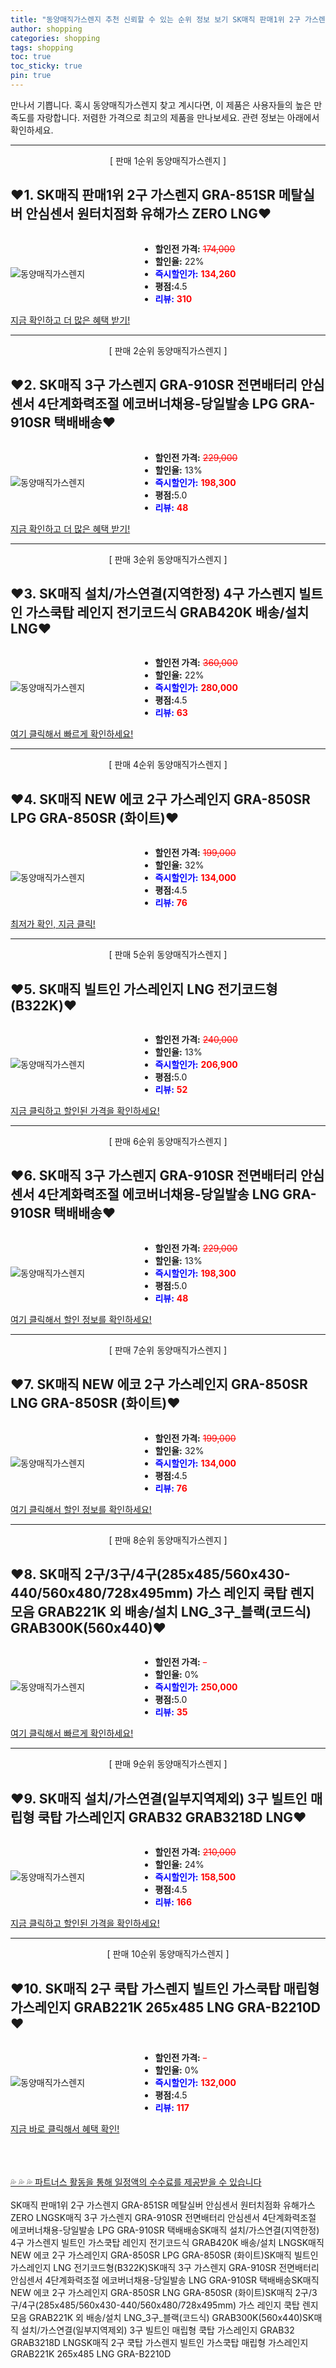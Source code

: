 ```yaml
---
title: "동양매직가스렌지 추천 신뢰할 수 있는 순위 정보 보기 SK매직 판매1위 2구 가스렌지 GRA-851SR"
author: shopping
categories: shopping
tags: shopping
toc: true
toc_sticky: true
pin: true
---
```

만나서 기쁩니다. 혹시 동양매직가스렌지 찾고 계시다면, 이 제품은 사용자들의 높은 만족도를 자랑합니다. 저렴한 가격으로 최고의 제품을 만나보세요. 관련 정보는 아래에서 확인하세요.

---
<p class="toplist" style="margin: 0 auto; display: block; width: fit-content;">[ 판매 1순위 동양매직가스렌지 ]</p>

<h2><strong>❤️1. SK매직 판매1위 2구 가스렌지 GRA-851SR 메탈실버 안심센서 원터치점화 유해가스 ZERO LNG❤️</strong></h2>

<div style="display: flex; align-items: center;">
    <div style="flex: 0.4;">
        <img src="https://thumbnail7.coupangcdn.com/thumbnails/remote/230x230ex/image/vendor_inventory/c68b/a203dc2452102da394e7d9fa04f507d96d6afbc810dd637b0d3728170741.jpg" alt="동양매직가스렌지" style="max-width: 100%;">
    </div>
    <div style="flex: 0.6; margin-left: 10px;">
        <ul>
            <li><strong>할인전 가격:</strong> <del style="color: red;">174,000</del></li>
            <li><strong>할인율:</strong> 22%</li>
            <li><span style='color:blue'><strong>즉시할인가:</strong></span> <span style='color:red'><strong>134,260</strong></span></li>
            <li><strong>평점:</strong>4.5</li>
            <li><span style='color:blue'><strong>리뷰:</strong></span> <span style='color:red'><strong>310</strong></span></li>
        </ul>
    </div>
</div>
<div class="center">
    <a href="https://William4Davisa.github.io?lptag=AF9450613&subid=githubio&pageKey=289784307&traceid=V0-153&itemId=917242390&vendorItemId=5286816823" class="myButton">
        지금 확인하고 더 많은 혜택 받기!
    </a>
</div>


---
<p class="toplist" style="margin: 0 auto; display: block; width: fit-content;">[ 판매 2순위 동양매직가스렌지 ]</p>

<h2><strong>❤️2. SK매직 3구 가스렌지 GRA-910SR 전면배터리 안심센서 4단계화력조절 에코버너채용-당일발송 LPG GRA-910SR 택배배송❤️</strong></h2>

<div style="display: flex; align-items: center;">
    <div style="flex: 0.4;">
        <img src="https://thumbnail8.coupangcdn.com/thumbnails/remote/230x230ex/image/vendor_inventory/3194/3cd36939fccc724c232d128adb3be9d12d945850849059d59a021a41f798.jpg" alt="동양매직가스렌지" style="max-width: 100%;">
    </div>
    <div style="flex: 0.6; margin-left: 10px;">
        <ul>
            <li><strong>할인전 가격:</strong> <del style="color: red;">229,000</del></li>
            <li><strong>할인율:</strong> 13%</li>
            <li><span style='color:blue'><strong>즉시할인가:</strong></span> <span style='color:red'><strong>198,300</strong></span></li>
            <li><strong>평점:</strong>5.0</li>
            <li><span style='color:blue'><strong>리뷰:</strong></span> <span style='color:red'><strong>48</strong></span></li>
        </ul>
    </div>
</div>
<div class="center">
    <a href="https://William4Davisa.github.io?lptag=AF9450613&subid=githubio&pageKey=7425100406&traceid=V0-153&itemId=19271878847&vendorItemId=5373531560" class="myButton">
        지금 확인하고 더 많은 혜택 받기!
    </a>
</div>


---
<p class="toplist" style="margin: 0 auto; display: block; width: fit-content;">[ 판매 3순위 동양매직가스렌지 ]</p>

<h2><strong>❤️3. SK매직 설치/가스연결(지역한정) 4구 가스렌지 빌트인 가스쿡탑 레인지 전기코드식 GRAB420K 배송/설치 LNG❤️</strong></h2>

<div style="display: flex; align-items: center;">
    <div style="flex: 0.4;">
        <img src="https://thumbnail7.coupangcdn.com/thumbnails/remote/230x230ex/image/vendor_inventory/01ad/a35be6c7a38be52d25d20a5424c5fd0a2758e847316c1ff7af8761244548.jpg" alt="동양매직가스렌지" style="max-width: 100%;">
    </div>
    <div style="flex: 0.6; margin-left: 10px;">
        <ul>
            <li><strong>할인전 가격:</strong> <del style="color: red;">360,000</del></li>
            <li><strong>할인율:</strong> 22%</li>
            <li><span style='color:blue'><strong>즉시할인가:</strong></span> <span style='color:red'><strong>280,000</strong></span></li>
            <li><strong>평점:</strong>4.5</li>
            <li><span style='color:blue'><strong>리뷰:</strong></span> <span style='color:red'><strong>63</strong></span></li>
        </ul>
    </div>
</div>
<div class="center">
    <a href="https://William4Davisa.github.io?lptag=AF9450613&subid=githubio&pageKey=2115914615&traceid=V0-153&itemId=3593522139&vendorItemId=71579278220" class="myButton">
        여기 클릭해서 빠르게 확인하세요!
    </a>
</div>


---
<p class="toplist" style="margin: 0 auto; display: block; width: fit-content;">[ 판매 4순위 동양매직가스렌지 ]</p>

<h2><strong>❤️4. SK매직 NEW 에코 2구 가스레인지 GRA-850SR LPG GRA-850SR (화이트)❤️</strong></h2>

<div style="display: flex; align-items: center;">
    <div style="flex: 0.4;">
        <img src="https://thumbnail7.coupangcdn.com/thumbnails/remote/230x230ex/image/vendor_inventory/b87f/97a4f33c2b0db0400b5f47264d115a0ad8213ebd256180370c4a5edb26ef.jpg" alt="동양매직가스렌지" style="max-width: 100%;">
    </div>
    <div style="flex: 0.6; margin-left: 10px;">
        <ul>
            <li><strong>할인전 가격:</strong> <del style="color: red;">199,000</del></li>
            <li><strong>할인율:</strong> 32%</li>
            <li><span style='color:blue'><strong>즉시할인가:</strong></span> <span style='color:red'><strong>134,000</strong></span></li>
            <li><strong>평점:</strong>4.5</li>
            <li><span style='color:blue'><strong>리뷰:</strong></span> <span style='color:red'><strong>76</strong></span></li>
        </ul>
    </div>
</div>
<div class="center">
    <a href="https://William4Davisa.github.io?lptag=AF9450613&subid=githubio&pageKey=289591109&traceid=V0-153&itemId=916617328&vendorItemId=5286285135" class="myButton">
        최저가 확인, 지금 클릭!
    </a>
</div>


---
<p class="toplist" style="margin: 0 auto; display: block; width: fit-content;">[ 판매 5순위 동양매직가스렌지 ]</p>

<h2><strong>❤️5. SK매직 빌트인 가스레인지 LNG 전기코드형(B322K)❤️</strong></h2>

<div style="display: flex; align-items: center;">
    <div style="flex: 0.4;">
        <img src="https://thumbnail6.coupangcdn.com/thumbnails/remote/230x230ex/image/vendor_inventory/928d/98e85d1f971dc5536975f62fd2ae035e4faa275f17d63e7a8fbf196cd0a5.jpg" alt="동양매직가스렌지" style="max-width: 100%;">
    </div>
    <div style="flex: 0.6; margin-left: 10px;">
        <ul>
            <li><strong>할인전 가격:</strong> <del style="color: red;">240,000</del></li>
            <li><strong>할인율:</strong> 13%</li>
            <li><span style='color:blue'><strong>즉시할인가:</strong></span> <span style='color:red'><strong>206,900</strong></span></li>
            <li><strong>평점:</strong>5.0</li>
            <li><span style='color:blue'><strong>리뷰:</strong></span> <span style='color:red'><strong>52</strong></span></li>
        </ul>
    </div>
</div>
<div class="center">
    <a href="https://William4Davisa.github.io?lptag=AF9450613&subid=githubio&pageKey=6400613782&traceid=V0-153&itemId=13683374518&vendorItemId=79293781930" class="myButton">
        지금 클릭하고 할인된 가격을 확인하세요!
    </a>
</div>


---
<p class="toplist" style="margin: 0 auto; display: block; width: fit-content;">[ 판매 6순위 동양매직가스렌지 ]</p>

<h2><strong>❤️6. SK매직 3구 가스렌지 GRA-910SR 전면배터리 안심센서 4단계화력조절 에코버너채용-당일발송 LNG GRA-910SR 택배배송❤️</strong></h2>

<div style="display: flex; align-items: center;">
    <div style="flex: 0.4;">
        <img src="https://thumbnail8.coupangcdn.com/thumbnails/remote/230x230ex/image/vendor_inventory/3194/3cd36939fccc724c232d128adb3be9d12d945850849059d59a021a41f798.jpg" alt="동양매직가스렌지" style="max-width: 100%;">
    </div>
    <div style="flex: 0.6; margin-left: 10px;">
        <ul>
            <li><strong>할인전 가격:</strong> <del style="color: red;">229,000</del></li>
            <li><strong>할인율:</strong> 13%</li>
            <li><span style='color:blue'><strong>즉시할인가:</strong></span> <span style='color:red'><strong>198,300</strong></span></li>
            <li><strong>평점:</strong>5.0</li>
            <li><span style='color:blue'><strong>리뷰:</strong></span> <span style='color:red'><strong>48</strong></span></li>
        </ul>
    </div>
</div>
<div class="center">
    <a href="https://William4Davisa.github.io?lptag=AF9450613&subid=githubio&pageKey=7425100406&traceid=V0-153&itemId=19271878848&vendorItemId=5373531543" class="myButton">
        여기 클릭해서 할인 정보를 확인하세요!
    </a>
</div>


---
<p class="toplist" style="margin: 0 auto; display: block; width: fit-content;">[ 판매 7순위 동양매직가스렌지 ]</p>

<h2><strong>❤️7. SK매직 NEW 에코 2구 가스레인지 GRA-850SR LNG GRA-850SR (화이트)❤️</strong></h2>

<div style="display: flex; align-items: center;">
    <div style="flex: 0.4;">
        <img src="https://thumbnail7.coupangcdn.com/thumbnails/remote/230x230ex/image/vendor_inventory/b87f/97a4f33c2b0db0400b5f47264d115a0ad8213ebd256180370c4a5edb26ef.jpg" alt="동양매직가스렌지" style="max-width: 100%;">
    </div>
    <div style="flex: 0.6; margin-left: 10px;">
        <ul>
            <li><strong>할인전 가격:</strong> <del style="color: red;">199,000</del></li>
            <li><strong>할인율:</strong> 32%</li>
            <li><span style='color:blue'><strong>즉시할인가:</strong></span> <span style='color:red'><strong>134,000</strong></span></li>
            <li><strong>평점:</strong>4.5</li>
            <li><span style='color:blue'><strong>리뷰:</strong></span> <span style='color:red'><strong>76</strong></span></li>
        </ul>
    </div>
</div>
<div class="center">
    <a href="https://William4Davisa.github.io?lptag=AF9450613&subid=githubio&pageKey=289591109&traceid=V0-153&itemId=19459977694&vendorItemId=5286285108" class="myButton">
        여기 클릭해서 할인 정보를 확인하세요!
    </a>
</div>


---
<p class="toplist" style="margin: 0 auto; display: block; width: fit-content;">[ 판매 8순위 동양매직가스렌지 ]</p>

<h2><strong>❤️8. SK매직 2구/3구/4구(285x485/560x430-440/560x480/728x495mm) 가스 레인지 쿡탑 렌지 모음 GRAB221K 외 배송/설치 LNG_3구_블랙(코드식) GRAB300K(560x440)❤️</strong></h2>

<div style="display: flex; align-items: center;">
    <div style="flex: 0.4;">
        <img src="https://thumbnail8.coupangcdn.com/thumbnails/remote/230x230ex/image/vendor_inventory/af99/e458879750d09115ba5fa296b245388241926751298cbe11dadd808a0fe1.jpg" alt="동양매직가스렌지" style="max-width: 100%;">
    </div>
    <div style="flex: 0.6; margin-left: 10px;">
        <ul>
            <li><strong>할인전 가격:</strong> <del style="color: red;">-</del></li>
            <li><strong>할인율:</strong> 0%</li>
            <li><span style='color:blue'><strong>즉시할인가:</strong></span> <span style='color:red'><strong>250,000</strong></span></li>
            <li><strong>평점:</strong>5.0</li>
            <li><span style='color:blue'><strong>리뷰:</strong></span> <span style='color:red'><strong>35</strong></span></li>
        </ul>
    </div>
</div>
<div class="center">
    <a href="https://William4Davisa.github.io?lptag=AF9450613&subid=githubio&pageKey=2348643013&traceid=V0-153&itemId=4072942118&vendorItemId=72056995250" class="myButton">
        여기 클릭해서 빠르게 확인하세요!
    </a>
</div>


---
<p class="toplist" style="margin: 0 auto; display: block; width: fit-content;">[ 판매 9순위 동양매직가스렌지 ]</p>

<h2><strong>❤️9. SK매직 설치/가스연결(일부지역제외) 3구 빌트인 매립형 쿡탑 가스레인지 GRAB32 GRAB3218D LNG❤️</strong></h2>

<div style="display: flex; align-items: center;">
    <div style="flex: 0.4;">
        <img src="https://thumbnail8.coupangcdn.com/thumbnails/remote/230x230ex/image/vendor_inventory/e91b/c2e4f88e7c7c0b3195ca4950357eaad536fcff4f0796a9deb21dc74d3bc5.jpg" alt="동양매직가스렌지" style="max-width: 100%;">
    </div>
    <div style="flex: 0.6; margin-left: 10px;">
        <ul>
            <li><strong>할인전 가격:</strong> <del style="color: red;">210,000</del></li>
            <li><strong>할인율:</strong> 24%</li>
            <li><span style='color:blue'><strong>즉시할인가:</strong></span> <span style='color:red'><strong>158,500</strong></span></li>
            <li><strong>평점:</strong>4.5</li>
            <li><span style='color:blue'><strong>리뷰:</strong></span> <span style='color:red'><strong>166</strong></span></li>
        </ul>
    </div>
</div>
<div class="center">
    <a href="https://William4Davisa.github.io?lptag=AF9450613&subid=githubio&pageKey=7335208865&traceid=V0-153&itemId=18840653684&vendorItemId=88695677085" class="myButton">
        지금 클릭하고 할인된 가격을 확인하세요!
    </a>
</div>


---
<p class="toplist" style="margin: 0 auto; display: block; width: fit-content;">[ 판매 10순위 동양매직가스렌지 ]</p>

<h2><strong>❤️10. SK매직 2구 쿡탑 가스렌지 빌트인 가스쿡탑 매립형 가스레인지 GRAB221K 265x485 LNG GRA-B2210D❤️</strong></h2>

<div style="display: flex; align-items: center;">
    <div style="flex: 0.4;">
        <img src="https://thumbnail8.coupangcdn.com/thumbnails/remote/230x230ex/image/vendor_inventory/4947/aa30b51ffa392b0e9279303674ca03fc0399dc0966c8c42eb1c3d7519a09.jpg" alt="동양매직가스렌지" style="max-width: 100%;">
    </div>
    <div style="flex: 0.6; margin-left: 10px;">
        <ul>
            <li><strong>할인전 가격:</strong> <del style="color: red;">-</del></li>
            <li><strong>할인율:</strong> 0%</li>
            <li><span style='color:blue'><strong>즉시할인가:</strong></span> <span style='color:red'><strong>132,000</strong></span></li>
            <li><strong>평점:</strong>4.5</li>
            <li><span style='color:blue'><strong>리뷰:</strong></span> <span style='color:red'><strong>117</strong></span></li>
        </ul>
    </div>
</div>
<div class="center">
    <a href="https://William4Davisa.github.io?lptag=AF9450613&subid=githubio&pageKey=5265571&traceid=V0-153&itemId=23871897&vendorItemId=3035101076" class="myButton">
        지금 바로 클릭해서 혜택 확인!
    </a>
</div>

<br><br><br>[💦 💦 💦 파트너스 활동을 통해 일정액의 수수료를 제공받을 수 있습니다](https://link.coupang.com/a/bcpT2c)<br><br>SK매직 판매1위 2구 가스렌지 GRA-851SR 메탈실버 안심센서 원터치점화 유해가스 ZERO LNGSK매직 3구 가스렌지 GRA-910SR 전면배터리 안심센서 4단계화력조절 에코버너채용-당일발송 LPG GRA-910SR 택배배송SK매직 설치/가스연결(지역한정) 4구 가스렌지 빌트인 가스쿡탑 레인지 전기코드식 GRAB420K 배송/설치 LNGSK매직 NEW 에코 2구 가스레인지 GRA-850SR LPG GRA-850SR (화이트)SK매직 빌트인 가스레인지 LNG 전기코드형(B322K)SK매직 3구 가스렌지 GRA-910SR 전면배터리 안심센서 4단계화력조절 에코버너채용-당일발송 LNG GRA-910SR 택배배송SK매직 NEW 에코 2구 가스레인지 GRA-850SR LNG GRA-850SR (화이트)SK매직 2구/3구/4구(285x485/560x430-440/560x480/728x495mm) 가스 레인지 쿡탑 렌지 모음 GRAB221K 외 배송/설치 LNG_3구_블랙(코드식) GRAB300K(560x440)SK매직 설치/가스연결(일부지역제외) 3구 빌트인 매립형 쿡탑 가스레인지 GRAB32 GRAB3218D LNGSK매직 2구 쿡탑 가스렌지 빌트인 가스쿡탑 매립형 가스레인지 GRAB221K 265x485 LNG GRA-B2210D